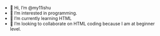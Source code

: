 - 👋 Hi, I’m @my11ishu
- 👀 I’m interested in programming.
- 🌱 I’m currently learning HTML
- 💞️ I’m looking to collaborate on HTML coding because I am at beginner level.
  

<!---
my11ishu/my11ishu is a ✨ special ✨ repository because its `README.md` (this file) appears on your GitHub profile.
You can click the Preview link to take a look at your changes.
--->

